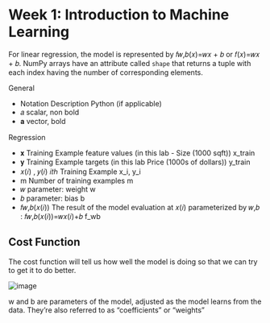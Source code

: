 # Week 1: Introduction to Machine Learning

For linear regression, the model is represented by 𝑓𝑤,𝑏(𝑥)=𝑤𝑥 + 𝑏 	 or 𝑓(𝑥)=𝑤𝑥 + 𝑏.
NumPy arrays have an attribute called ```shape``` that returns a tuple with each index having the number of corresponding elements.


General
- Notation	Description	Python (if applicable)
- 𝑎 	scalar, non bold	
- 𝐚 	vector, bold	

Regression		
- 𝐱 	Training Example feature values (in this lab - Size (1000 sqft))	x_train
- 𝐲 	Training Example targets (in this lab Price (1000s of dollars))	y_train
- 𝑥(𝑖) ,  𝑦(𝑖) 	 𝑖𝑡ℎ Training Example	x_i, y_i
- m	Number of training examples	m
- 𝑤 	parameter: weight	w
- 𝑏 	parameter: bias	b
- 𝑓𝑤,𝑏(𝑥(𝑖)) 	The result of the model evaluation at  𝑥(𝑖)  parameterized by  𝑤,𝑏 :  𝑓𝑤,𝑏(𝑥(𝑖))=𝑤𝑥(𝑖)+𝑏 	f_wb

## Cost Function

The cost function will tell us how well the model is doing so that we can try to get it to do better.

![image](https://user-images.githubusercontent.com/113103161/209154964-69601815-e54e-4887-a0f8-da489a85296f.png)

w and b are parameters of the model, adjusted as the model learns from the data. They’re also referred to as “coefficients” or “weights”
